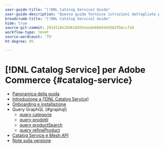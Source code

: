 ```yaml
---
user-guide-title: "[!DNL Catalog Service] Guida"
user-guide-description: "Questa guida fornisce istruzioni dettagliate per l’utilizzo di [!DNL Catalog Service] per Adobe Commerce."
breadcrumb-title: "[!DNL Catalog Service] Guida"
hide: true
source-git-commit: 2914110e28d618455eeade6bb93e9382fbbccf10
workflow-type: tm+mt
source-wordcount: '75'
ht-degree: 0%

---
```


# [!DNL Catalog Service] per Adobe Commerce {#catalog-service}

- [Panoramica della guida](guide-overview.md)
- [Introduzione a [!DNL Catalog Service]](overview.md)
- [Onboarding e installazione](installation.md)
- Query GraphQL {#graphql}
   - [query categorie](https://developer.adobe.com/commerce/webapi/graphql/schema/catalog-service/queries/categories/)
   - [query prodotti](https://developer.adobe.com/commerce/webapi/graphql/schema/catalog-service/queries/products/)
   - [query productSearch](https://developer.adobe.com/commerce/webapi/graphql/schema/catalog-service/queries/product-search/)
   - [query refineProduct](https://developer.adobe.com/commerce/webapi/graphql/schema/catalog-service/queries/refine-product/)
- [Catalog Service e Mesh API](mesh.md)
- [Note sulla versione](release-notes.md)
